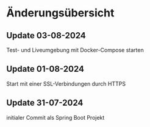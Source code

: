 # Änderungsübersicht

## Update 03-08-2024
Test- und Liveumgebung mit Docker-Compose starten

## Update 01-08-2024
Start mit einer SSL-Verbindungen durch HTTPS

## Update 31-07-2024
initialer Commit als Spring Boot Projekt
